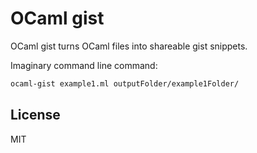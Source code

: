 OCaml gist
===
OCaml gist turns OCaml files into shareable gist snippets.


Imaginary command line command:
```bash
ocaml-gist example1.ml outputFolder/example1Folder/
```

License
---
MIT
